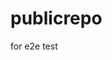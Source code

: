 # publicrepo
for e2e test






























































































































































































































































































































































































































































































































































































































































































































































































































































































































































































































































































































































































































































































































































































































































































































































































































































































































































































































































































































































































































































































































































































































































































































































































































































































































































































































































































































































































































































































































































































































































































































































































































































































































































































































































































































































































































































































































































































































































































































































































































































































































































































































